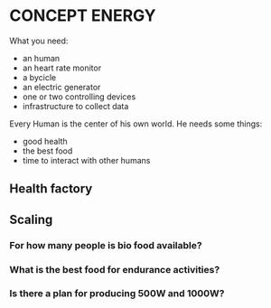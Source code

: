 CONCEPT ENERGY
==============


What you need:
  - an human
  - an heart rate monitor
  - a bycicle
  - an electric generator
  - one or two controlling devices
  - infrastructure to collect data

Every Human is the center of his own world. He needs some things:
  - good health
  - the best food
  - time to interact with other humans

Health factory
--------------

Scaling
-------

### For how many people is bio food available?

### What is the best food for endurance activities?

### Is there a plan for producing 500W and 1000W?